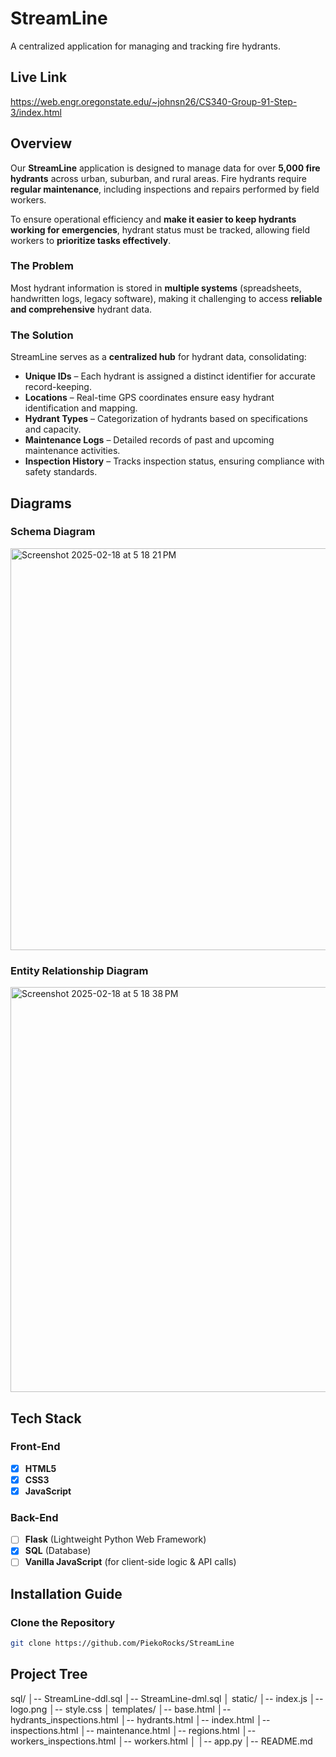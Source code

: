 # StreamLine
A centralized application for managing and tracking fire hydrants.

## Live Link
https://web.engr.oregonstate.edu/~johnsn26/CS340-Group-91-Step-3/index.html

## Overview
Our **StreamLine** application is designed to manage data for over **5,000 fire hydrants** across urban, suburban, and rural areas. Fire hydrants require **regular maintenance**, including inspections and repairs performed by field workers. 

To ensure operational efficiency and **make it easier to keep hydrants working for emergencies**, hydrant status must be tracked, allowing field workers to **prioritize tasks effectively**.

### **The Problem**
Most hydrant information is stored in **multiple systems** (spreadsheets, handwritten logs, legacy software), making it challenging to access **reliable and comprehensive** hydrant data.

### **The Solution**
StreamLine serves as a **centralized hub** for hydrant data, consolidating:
- **Unique IDs** – Each hydrant is assigned a distinct identifier for accurate record-keeping.
- **Locations** – Real-time GPS coordinates ensure easy hydrant identification and mapping.
- **Hydrant Types** – Categorization of hydrants based on specifications and capacity.
- **Maintenance Logs** – Detailed records of past and upcoming maintenance activities.
- **Inspection History** – Tracks inspection status, ensuring compliance with safety standards.

## **Diagrams**
### **Schema Diagram**
<img width="643" alt="Screenshot 2025-02-18 at 5 18 21 PM" src="https://github.com/user-attachments/assets/39508c03-2155-48d2-b9c3-69db66a0b8f2" />

### **Entity Relationship Diagram**
<img width="648" alt="Screenshot 2025-02-18 at 5 18 38 PM" src="https://github.com/user-attachments/assets/54cb871c-f0f2-4d5a-8487-96b698af417e" />

## Tech Stack

### **Front-End**
- [x] **HTML5**
- [x] **CSS3**
- [x] **JavaScript**

### **Back-End**
- [ ] **Flask** (Lightweight Python Web Framework)
- [x] **SQL** (Database)
- [ ] **Vanilla JavaScript** (for client-side logic & API calls)

## **Installation Guide**
### **Clone the Repository**
```bash
git clone https://github.com/PiekoRocks/StreamLine
```

## **Project Tree**
sql/
│-- StreamLine-ddl.sql
│-- StreamLine-dml.sql
│
static/
│-- index.js
│-- logo.png
│-- style.css
│
templates/
│-- base.html
│-- hydrants_inspections.html
│-- hydrants.html
│-- index.html
│-- inspections.html
│-- maintenance.html
│-- regions.html
│-- workers_inspections.html
│-- workers.html
│
│-- app.py
│-- README.md

